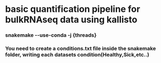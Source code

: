 # basic quantification pipeline for bulkRNAseq data using kallisto

### snakemake --use-conda -j {threads} 
### You need to create a conditions.txt file inside the snakemake folder, writing each datasets condition(Healthy,Sick,etc..)
